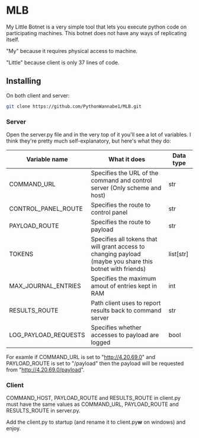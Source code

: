 # MLB
My Little Botnet is a very simple tool that lets you execute python code on participating machines. 
This botnet does not have any ways of replicating itself. 

"My" because it requires physical access to machine.

"Little" because client is only 37 lines of code.

## Installing

On both client and server:
```bash
git clone https://github.com/PythonWannabe1/MLB.git
```

### Server

Open the server.py file and in the very top of it you'll see a lot of variables. I think
they're pretty much self-explanatory, but here's what they do:


|Variable name|What it does|Data type|
|---|---|---|
|COMMAND_URL|Specifies the URL of the command and control server (Only scheme and host)|str|
|CONTROL_PANEL_ROUTE|Specifies the route to control panel|str|
|PAYLOAD_ROUTE|Specifies the route to payload|str|
|TOKENS|Specifies all tokens that will grant access to changing payload (maybe you share this botnet with friends)|list[str]|
|MAX_JOURNAL_ENTRIES|Specifies the maximum amout of entries kept in RAM|int|
|RESULTS_ROUTE|Path client uses to report results back to command server|str|
|LOG_PAYLOAD_REQUESTS|Specifies whether accesses to payload are logged|bool|

For examle if COMMAND_URL is set to "http://4.20.69.0" and PAYLOAD_ROUTE is set
to "/payload" then the payload will be requested from "http://4.20.69.0/payload".

### Client

COMMAND_HOST, PAYLOAD_ROUTE and RESULTS_ROUTE in client.py must have the same values as COMMAND_URL, 
PAYLOAD_ROUTE and RESULTS_ROUTE in server.py.

Add the client.py to startup (and rename it to client.py**w** on windows) and enjoy.
